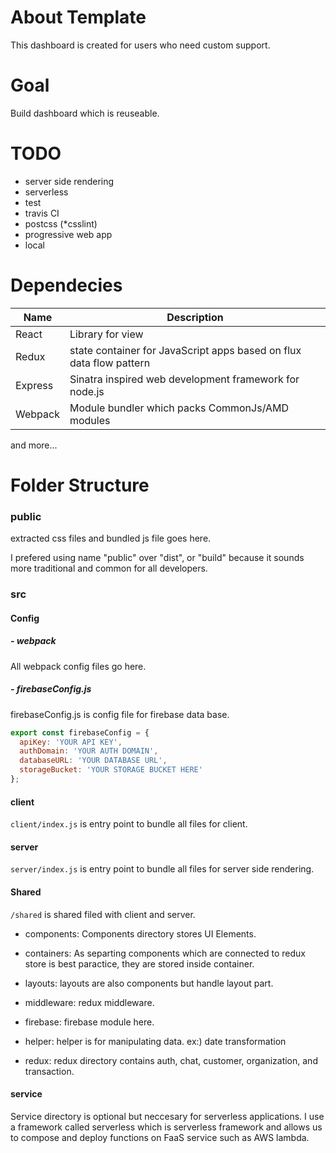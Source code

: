 # About Template

This dashboard is created for users who need custom support.

# Goal

Build dashboard which is reuseable.

# TODO
- server side rendering
- serverless
- test
- travis CI
- postcss (*csslint)
- progressive web app
- local

# Dependecies


|Name|Description|
|---|---|
|React|Library for view|
|Redux|state container for JavaScript apps based on flux data flow pattern|
|Express|Sinatra inspired web development framework for node.js|
|Webpack|Module bundler which packs CommonJs/AMD modules|


and more...

# Folder Structure

### public
extracted css files and bundled js file goes here.

I prefered using name "public" over "dist", or "build" because it sounds more traditional and common for all developers.

### src

#### Config
##### - webpack
All webpack config files go here.

##### - firebaseConfig.js

firebaseConfig.js is config file for firebase data base.

```javascript
export const firebaseConfig = {
  apiKey: 'YOUR API KEY',
  authDomain: 'YOUR AUTH DOMAIN',
  databaseURL: 'YOUR DATABASE URL',
  storageBucket: 'YOUR STORAGE BUCKET HERE'
};
```


#### client
`client/index.js` is entry point to bundle all files for client.

#### server
`server/index.js` is entry point to bundle all files for server side rendering.

#### Shared
`/shared` is shared filed with client and server.

- components: Components directory stores UI Elements.

- containers: As separting components which are connected to redux store is best paractice, they are stored inside container.

- layouts: layouts are also components but handle layout part.

- middleware: redux middleware.

- firebase: firebase module here.

- helper: helper is for manipulating data. ex:) date transformation

- redux: redux directory contains auth, chat, customer, organization, and transaction.

#### service

Service directory is optional but neccesary for serverless applications. I use a framework called serverless which is serverless framework and allows us to compose and deploy functions on FaaS service such as AWS lambda.


